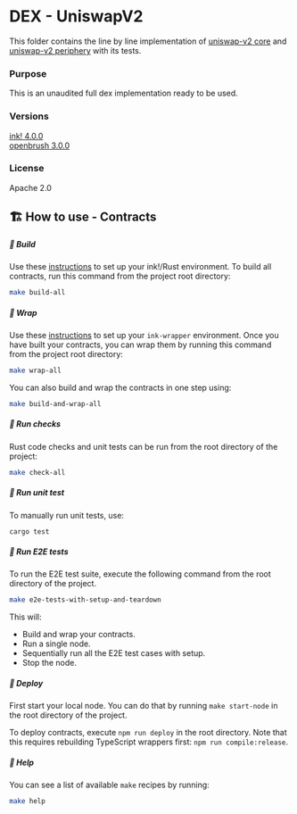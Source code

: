 # DEX - UniswapV2

This folder contains the line by line implementation of [uniswap-v2 core](https://github.com/Uniswap/v2-core) and [uniswap-v2 periphery](https://github.com/Uniswap/v2-periphery) with its tests.

### Purpose

This is an unaudited full dex implementation ready to be used.

### Versions

[ink! 4.0.0](https://github.com/paritytech/ink/tree/v4.0.0)  
[openbrush 3.0.0](https://github.com/727-Ventures/openbrush-contracts/tree/3.0.0)

### License

Apache 2.0

## 🏗️ How to use - Contracts

##### 💫 Build

Use these [instructions](https://use.ink/getting-started/setup) to set up your ink!/Rust environment.
To build all contracts, run this command from the project root directory:

```sh
make build-all
```

##### 💫 Wrap

Use these [instructions](https://github.com/Cardinal-Cryptography/ink-wrapper#installation) to set up your `ink-wrapper` environment.
Once you have built your contracts, you can wrap them by running this command from the project root directory:

```sh
make wrap-all
```

You can also build and wrap the contracts in one step using:

```sh
make build-and-wrap-all
```

##### 💫 Run checks

Rust code checks and unit tests can be run from the root directory of the project:

```sh
make check-all
```

##### 💫 Run unit test

To manually run unit tests, use:

```sh
cargo test
```

##### 💫 Run E2E tests

To run the E2E test suite, execute the following command from the root directory of the project.

```sh
make e2e-tests-with-setup-and-teardown
```

This will:
- Build and wrap your contracts.
- Run a single node.
- Sequentially run all the E2E test cases with setup.
- Stop the node.

##### 💫 Deploy

First start your local node. You can do that by running `make start-node` in the root directory of the project.

To deploy contracts, execute `npm run deploy` in the root directory. Note that this requires rebuilding TypeScript wrappers first: `npm run compile:release`.

##### 💫 Help

You can see a list of available `make` recipes by running:

```sh
make help
```
